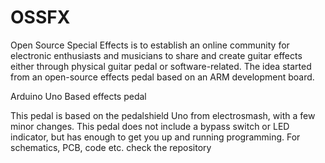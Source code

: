 # OSSFX
Open Source Special Effects is to establish an online community for electronic enthusiasts and musicians to share and create guitar effects either through physical guitar pedal or software-related. The idea started from an open-source effects pedal based on an ARM development board.

Arduino Uno Based effects pedal

This pedal is based on the pedalshield Uno from electrosmash, with a few minor changes. This pedal does not include a bypass switch or LED indicator, but has enough to get you up and running programming. For schematics, PCB, code etc. check the repository
